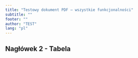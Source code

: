 ```yaml
---
title: "Testowy dokument PDF – wszystkie funkcjonalności"
subtitle: ""
footer: ""
author: "TEST"
lang: "pl"
---
```


## Nagłówek 2 - Tabela

